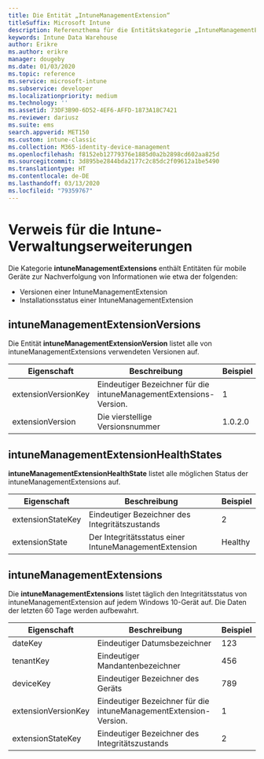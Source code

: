 ```yaml
---
title: Die Entität „IntuneManagementExtension“
titleSuffix: Microsoft Intune
description: Referenzthema für die Entitätskategorie „IntuneManagementExtension“ von Entitätensammlungen in der Intune Data Warehouse-API.
keywords: Intune Data Warehouse
author: Erikre
ms.author: erikre
manager: dougeby
ms.date: 01/03/2020
ms.topic: reference
ms.service: microsoft-intune
ms.subservice: developer
ms.localizationpriority: medium
ms.technology: ''
ms.assetid: 73DF3B90-6D52-4EF6-AFFD-1873A18C7421
ms.reviewer: dariusz
ms.suite: ems
search.appverid: MET150
ms.custom: intune-classic
ms.collection: M365-identity-device-management
ms.openlocfilehash: f8152eb12779376e1885d0a2b2898cd602aa825d
ms.sourcegitcommit: 3d895be2844bda2177c2c85dc2f09612a1be5490
ms.translationtype: HT
ms.contentlocale: de-DE
ms.lasthandoff: 03/13/2020
ms.locfileid: "79359767"
---
```

# <a name="reference-for-intune-management-extensions"></a>Verweis für die Intune-Verwaltungserweiterungen

Die Kategorie **intuneManagementExtensions** enthält Entitäten für mobile Geräte zur Nachverfolgung von Informationen wie etwa der folgenden:

- Versionen einer IntuneManagementExtension
- Installationsstatus einer IntuneManagementExtension

## <a name="intunemanagementextensionversions"></a>intuneManagementExtensionVersions

Die Entität **intuneManagementExtensionVersion** listet alle von intuneManagementExtensions verwendeten Versionen auf.

| Eigenschaft  | Beschreibung | Beispiel |
|---------|------------|--------|
| extensionVersionKey |Eindeutiger Bezeichner für die intuneManagementExtensions-Version. | 1 |
| extensionVersion |Die vierstellige Versionsnummer |1.0.2.0 |

## <a name="intunemanagementextensionhealthstates"></a>intuneManagementExtensionHealthStates

**intuneManagementExtensionHealthState** listet alle möglichen Status der intuneManagementExtensions auf.

| Eigenschaft  | Beschreibung | Beispiel |
|---------|------------|--------|
| extensionStateKey |Eindeutiger Bezeichner des Integritätszustands | 2 |
| extensionState |Der Integritätsstatus einer IntuneManagementExtension | Healthy |

## <a name="intunemanagementextensions"></a>intuneManagementExtensions

Die **intuneManagementExtensions** listet täglich den Integritätsstatus von intuneManagementExtension auf jedem Windows 10-Gerät auf.
Die Daten der letzten 60 Tage werden aufbewahrt. 


|      Eigenschaft       |                         Beschreibung                         | Beispiel |
|---------------------|-------------------------------------------------------------|---------|
|       dateKey       |               Eindeutiger Datumsbezeichner                |   123   |
|      tenantKey      |              Eindeutiger Mandantenbezeichner               |   456   |
|      deviceKey      |              Eindeutiger Bezeichner des Geräts               |   789   |
| extensionVersionKey | Eindeutiger Bezeichner für die intuneManagementExtension-Version. |    1    |
|  extensionStateKey  |             Eindeutiger Bezeichner des Integritätszustands              |    2    |

